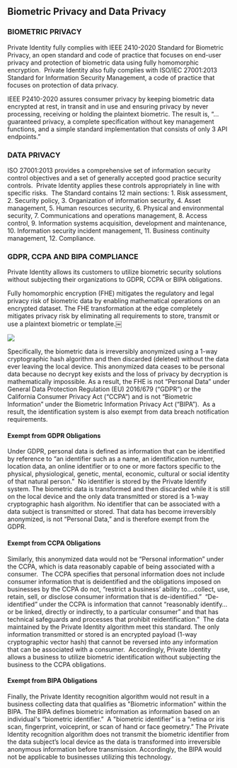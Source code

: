 ## Biometric Privacy and Data Privacy
### BIOMETRIC PRIVACY 

Private Identity fully complies with IEEE 2410-2020 Standard for Biometric Privacy, an open standard and code of practice that focuses on end-user privacy and protection of biometric data using fully homomorphic encryption.  Private Identity also fully complies with ISO/IEC 27001:2013 Standard for Information Security Management, a code of practice that focuses on protection of data privacy. 

IEEE P2410-2020 assures consumer privacy by keeping biometric data encrypted at rest, in transit and in use and ensuring privacy by never processing, receiving or holding the plaintext biometric. The result is, “... guaranteed privacy, a complete specification without key management functions, and a simple standard implementation that consists of only 3 API endpoints.”

### DATA PRIVACY 

ISO 27001:2013 provides a comprehensive set of information security control objectives and a set of generally accepted good practice security controls.  Private Identity applies these controls appropriately in line with specific risks.  The Standard contains 12 main sections: 1. Risk assessment, 2. Security policy, 3. Organization of information security, 4. Asset management, 5. Human resources security, 6. Physical and environmental security, 7. Communications and operations management, 8. Access control, 9. Information systems acquisition, development and maintenance, 10. Information security incident management, 11. Business continuity management, 12. Compliance.  

### GDPR, CCPA AND BIPA COMPLIANCE

Private Identity allows its customers to utilize biometric security solutions without subjecting their organizations to GDPR, CCPA or BIPA obligations. 

Fully homomorphic encryption (FHE) mitigates the regulatory and legal privacy risk of biometric data by enabling mathematical operations on an encrypted dataset. The FHE transformation at the edge completely mitigates privacy risk by eliminating all requirements to store, transmit or use a plaintext biometric or template.￼

![](https://github.com/openinfer/PrivateIdentity/blob/master/images/White%20Paper%20(11).png)

Specifically, the biometric data is irreversibly anonymized using a 1-way cryptographic hash algorithm and then discarded (deleted) without the data ever leaving the local device. This anonymized data ceases to be personal data because no decrypt key exists and the loss of privacy by decryption is mathematically impossible. As a result, the FHE is not “Personal Data” under General Data Protection Regulation (EU) 2016/679 (“GDPR”) or the California Consumer Privacy Act (“CCPA”) and is not “Biometric Information” under the Biometric Information Privacy Act (“BIPA”).  As a result, the identification system is also exempt from data breach notification requirements.

#### Exempt from GDPR Obligations

Under GDPR, personal data is defined as information that can be identified by reference to “an identifier such as a name, an identification number, location data, an online identifier or to one or more factors specific to the physical, physiological, genetic, mental, economic, cultural or social identity of that natural person.”  No identifier is stored by the Private Identify system. The biometric data is transformed and then discarded while it is still on the local device and the only data transmitted or stored is a 1-way cryptographic hash algorithm. No identifier that can be associated with a data subject is transmitted or stored. That data has become irreversibly anonymized, is not “Personal Data,” and is therefore exempt from the GDPR. 

#### Exempt from CCPA Obligations

Similarly, this anonymized data would not be “Personal information” under the CCPA, which is data reasonably capable of being associated with a consumer.  The CCPA specifies that personal information does not include consumer information that is deidentified and the obligations imposed on businesses by the CCPA do not, “restrict a business’ ability to….collect, use, retain, sell, or disclose consumer information that is de-identified.”  “De-identified” under the CCPA is information that cannot “reasonably identify…or be linked, directly or indirectly, to a particular consumer” and that has technical safeguards and processes that prohibit reidentification.”  The data maintained by the Private Identity algorithm meet this standard. The only information transmitted or stored is an encrypted payload (1-way cryptographic vector hash) that cannot be reversed into any information that can be associated with a consumer.  Accordingly, Private Identity allows a business to utilize biometric identification without subjecting the business to the CCPA obligations.

#### Exempt from BIPA Obligations

Finally, the Private Identity recognition algorithm would not result in a business collecting data that qualifies as "Biometric information" within the BIPA. The BIPA defines biometric information as information based on an individual's “biometric identifier.”  A "biometric identifier" is a “retina or iris scan, fingerprint, voiceprint, or scan of hand or face geometry.” The Private Identity recognition algorithm does not transmit the biometric identifier from the data subject’s local device as the data is transformed into irreversible anonymous information before transmission. Accordingly, the BIPA would not be applicable to businesses utilizing this technology. 